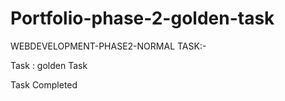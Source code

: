 # Portfolio-phase-2-golden-task

WEBDEVELOPMENT-PHASE2-NORMAL TASK:-

Task : golden Task

Task Completed
